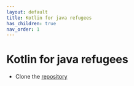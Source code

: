 ```yaml
---
layout: default
title: Kotlin for java refugees
has_children: true
nav_order: 1
---
```


# Kotlin for java refugees
* Clone the [repository](https://github.com/ythirion/kotlin-for-java-refugees)

